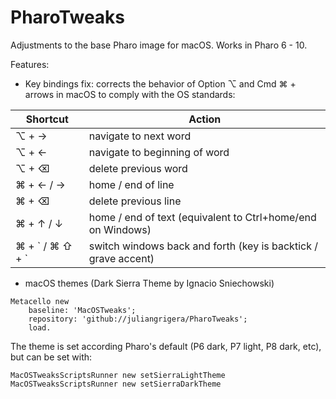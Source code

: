 # PharoTweaks
Adjustments to the base Pharo image for macOS. Works in Pharo 6 - 10.

Features:

- Key bindings fix: corrects the behavior of Option ⌥ and Cmd ⌘ + arrows in macOS to comply with the OS standards:

| Shortcut	| Action	|
| ---		| ---		|
| ⌥ + → | navigate to next word |
| ⌥ + ← | navigate to beginning of word |
| ⌥ + ⌫ | delete previous word	 |
| ⌘ + ← / → | home / end of line |
| ⌘ + ⌫ | delete previous line |
| ⌘ +  ↑ / ↓ | home / end of text (equivalent to Ctrl+home/end on Windows) |
| ⌘ + \` /  ⌘ ⇧ + \` | switch windows back and forth (key is backtick / grave accent) |

- macOS themes (Dark Sierra Theme by Ignacio Sniechowski)

```smalltalk
Metacello new
	baseline: 'MacOSTweaks';
	repository: 'github://juliangrigera/PharoTweaks';
	load.
```
The theme is set according Pharo's default (P6 dark, P7 light, P8 dark, etc), but can be set with:
```smalltalk
MacOSTweaksScriptsRunner new setSierraLightTheme
MacOSTweaksScriptsRunner new setSierraDarkTheme
```
